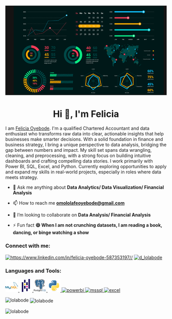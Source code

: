 ![](https://github.com/lolabode/Felicia-Oyebode-/blob/main/jpng.png)

<h1 align="center">Hi 👋, I'm Felicia</h1>

I am [Felicia Oyebode](https://www.linkedin.com/in/felicia-oyebode-587353197/). I'm a qualified Chartered Accountant and data enthusiast who transforms raw data into clear, actionable insights that help businesses make smarter decisions. With a solid foundation in finance and business strategy, I bring a unique perspective to data analysis, bridging the gap between numbers and impact. My skill set spans data wrangling, cleaning, and preprocessing, with a strong focus on building intuitive dashboards and crafting compelling data stories. I work primarily with Power BI, SQL, Excel, and Python. Currently exploring opportunities to apply and expand my skills in real-world projects, especially in roles where data meets strategy. 

- 💬 Ask me anything about **Data Analytics/ Data Visualization/ Financial Analysis**

- 📫 How to reach me **omololafeoyebode@gmail.com**

- 👯 I’m looking to collaborate on **Data Analysis/ Financial Analysis**

- ⚡ Fun fact **😄 When I am not crunching datasets, I am reading a book, dancing, or binge watching a show**

<h3 align="left">Connect with me:</h3>
<p align="left">
<a href="https://www.linkedin.com/in/felicia-oyebode-587353197/" target="blank"><img align="center" src="https://raw.githubusercontent.com/rahuldkjain/github-profile-readme-generator/master/src/images/icons/Social/linked-in-alt.svg" alt="https://www.linkedin.com/in/felicia-oyebode-587353197//" height="30" width="40" /></a>
<a href="https://www.instagram.com/d_lolabode/" target="blank"><img align="center" src="https://raw.githubusercontent.com/rahuldkjain/github-profile-readme-generator/master/src/images/icons/Social/instagram.svg" alt="d_lolabode" height="30" width="40" /></a>
</p>

<h3 align="left">Languages and Tools:</h3>
<p align="left"> <a href="https://www.mysql.com/" target="_blank" rel="noreferrer"> <img src="https://raw.githubusercontent.com/devicons/devicon/master/icons/mysql/mysql-original-wordmark.svg" alt="mysql" width="40" height="40"/> </a> <a href="https://pandas.pydata.org/" target="_blank" rel="noreferrer"> <img src="https://raw.githubusercontent.com/devicons/devicon/2ae2a900d2f041da66e950e4d48052658d850630/icons/pandas/pandas-original.svg" alt="pandas" width="40" height="40"/> </a> <a href="https://www.postgresql.org" target="_blank" rel="noreferrer"> <img src="https://raw.githubusercontent.com/devicons/devicon/master/icons/postgresql/postgresql-original-wordmark.svg" alt="postgresql" width="40" height="40"/> </a> <a href="https://www.python.org" target="_blank" rel="noreferrer"> <img src="https://raw.githubusercontent.com/devicons/devicon/master/icons/python/python-original.svg" alt="python" width="40" height="40"/> </a>
  </a>
  
  <!-- Power BI -->
  <a href="https://powerbi.microsoft.com/" target="_blank" rel="noreferrer">
    <img src="https://img.icons8.com/color/48/power-bi.png" alt="powerbi" width="40" height="40"/>
  </a>

  <!-- MS SQL -->
  <a href="https://www.microsoft.com/en-us/sql-server/sql-server-downloads" target="_blank" rel="noreferrer">
    <img src="https://img.icons8.com/color/48/microsoft-sql-server.png" alt="mssql" width="40" height="40"/>
  </a>

  <!-- Excel -->
  <a href="https://www.microsoft.com/en-us/microsoft-365/excel" target="_blank" rel="noreferrer">
    <img src="https://img.icons8.com/color/48/microsoft-excel-2019--v1.png" alt="excel" width="40" height="40"/>
  </a>
  <p><img align="left" src="https://github-readme-stats.vercel.app/api/top-langs?username=lolabode&show_icons=true&locale=en&layout=compact" alt="lolabode" /></p
</p> <p>&nbsp;<img align="center" src="https://github-readme-stats.vercel.app/api?username=lolabode&show_icons=true&locale=en" alt="lolabode" /></p>
<p><img align="center" src="https://github-readme-streak-stats.herokuapp.com/?user=lolabode&" alt="lolabode" /></p>
